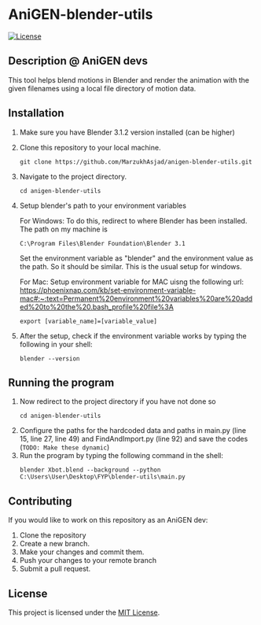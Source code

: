 # AniGEN-blender-utils

[![License](https://img.shields.io/badge/license-MIT-blue.svg)](https://opensource.org/licenses/MIT)

## Description @ AniGEN devs

This tool helps blend motions in Blender and render the animation with the given filenames using a local file directory of motion data.

## Installation

1. Make sure you have Blender 3.1.2 version installed (can be higher)
2. Clone this repository to your local machine.
   ```shell
   git clone https://github.com/MarzukhAsjad/anigen-blender-utils.git
   ```
3. Navigate to the project directory.
   ```shell
   cd anigen-blender-utils
   ```
4. Setup blender's path to your environment variables

   For Windows:
   To do this, redirect to where Blender has been installed. The path on my machine is

   ```
   C:\Program Files\Blender Foundation\Blender 3.1
   ```

   Set the environment variable as "blender" and the environment value as the path.
   So it should be similar. This is the usual setup for windows.

   For Mac:
   Setup environment variable for MAC uisng the following url: https://phoenixnap.com/kb/set-environment-variable-mac#:~:text=Permanent%20environment%20variables%20are%20added%20to%20the%20.bash_profile%20file%3A

   ```shell
   export [variable_name]=[variable_value]
   ```

6. After the setup, check if the environment variable works by typing the following in your shell:
   ```shell
   blender --version
   ```

## Running the program

1. Now redirect to the project directory if you have not done so
   ```
   cd anigen-blender-utils
   ```
2. Configure the paths for the hardcoded data and paths in main.py (line 15, line 27, line 49) and FindAndImport.py (line 92) and save the codes (`TODO: Make these dynamic`)
3. Run the program by typing the following command in the shell:
   ```shell
   blender Xbot.blend --background --python C:\Users\User\Desktop\FYP\blender-utils\main.py
   ```

## Contributing

If you would like to work on this repository as an AniGEN dev:

1. Clone the repository
2. Create a new branch.
3. Make your changes and commit them.
4. Push your changes to your remote branch
5. Submit a pull request.

## License

This project is licensed under the [MIT License](https://opensource.org/licenses/MIT).
